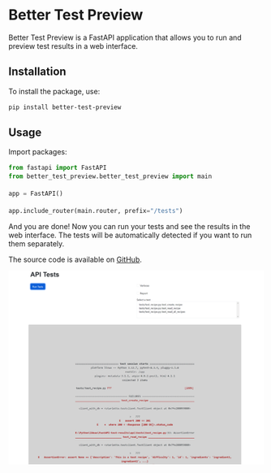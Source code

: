 # Better Test Preview

Better Test Preview is a FastAPI application that allows you to run and preview test results in a web interface.

## Installation

To install the package, use:

```sh
pip install better-test-preview
```

## Usage

Import packages:

```python
from fastapi import FastAPI
from better_test_preview.better_test_preview import main
    
app = FastAPI()

app.include_router(main.router, prefix="/tests")
```

And you are done! Now you can run your tests and see the results in the web interface.
The tests will be automatically detected if you want to run them separately.


The source code is available on [GitHub](https://github.com/HangoverHGV/better-test-preview).


![img.png](img.png)


